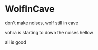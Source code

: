 # WolfInCave
don't make noises, wolf  still in cave 

vohra is starting to down the noises 
hellow 


all is good